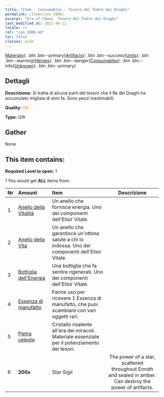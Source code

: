 ```yaml
---
title: "Item - Consumables - Tesoro del Padre dei Draghi"
permalink: /Items/con_2006/
excerpt: "Era of Chaos  Tesoro del Padre dei Draghi"
last_modified_at: 2021-04-11
locale: it
ref: "con_2006.md"
toc: false
classes: wide
---
```

 [Materials](/it/Items/){: .btn .btn--primary}[Artifacts](/it/Items/Artifacts/){: .btn .btn--success}[Units](/it/Items/Units/){: .btn .btn--warning}[Heroes](/it/Items/Heroes/){: .btn .btn--danger}[Consumables](/it/Items/Consumables/){: .btn .btn--info}[Unknown](/it/Items/Unknown/){: .btn .btn--primary}

## Dettagli
 **Descrizione:** Si tratta di alcune parti del tesoro che il Re dei Draghi ha accumulato migliaia di anni fa. Sono pezzi inestimabili.

 **Quality:** <span style="color: #FF8C00">OK</span>

 **Type:** Gift

## Gather

  None

## This item contains:

 **Required Level to open:** 1

 1 You would get **ALL** items  from:

  | Nr | Amount |     Item    | Descrizione |
  |:---|:-------|:------------|:-----------:|
  | 1 | [Anello della Vitalità](/it/Items/art_106/) | Un anello che fornisce energia. Uno dei componenti dell'Elisir Vitale. | 
  | 2 | [Anello della Vita](/it/Items/art_107/) | Un anello che garantisce un'ottima salute a chi lo indossa. Uno dei componenti dell'Elisir Vitale. | 
  | 3 | [Bottiglia dell'Energia](/it/Items/art_108/) | Una bottiglia che fa sentire rigenerati. Uno dei componenti dell'Elisir Vitale. | 
  | 4 | [Essenza di manufatto](/it/Items/con_761/) | Fanne uso per ricevere 1 Essenza di manufatto, che puoi scambiare con vari oggetti rari. | 
  | 5 | [Pietra celeste](/it/Items/art_188/) | Cristallo risalente all'era dei miracoli. Materiale essenziale per il potenziamento dei tesori. | 
  | 6 |  **200x** | Star Sigil | The power of a star, scattered throughout Enroth and sealed in amber. Can destroy the power of artifacts.  | 
